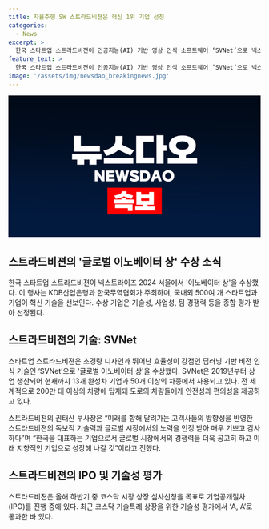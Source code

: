 ```yaml
---
title: 자율주행 SW 스트라드비젼은 혁신 1위 기업 선정
categories:
  - News
excerpt: >
  한국 스타트업 스트라드비젼이 인공지능(AI) 기반 영상 인식 소프트웨어 ‘SVNet’으로 넥스트라이즈 2024 서울에서 글로벌 이노베이터 상을 수상했다. SVNet은 초경량 디자인과 뛰어난 효율성을 갖춘 딥러닝 기반 비전 인식 기술로, 13개 완성차 기업 및 50개 차종에 공급되며 전 세계적으로 200만 대 이상의 차량에 탑재되어 도로 안전성과 편의성을 높이고 있다. 스트라드비젼은 하반기 중 코스닥 시장 상장 심사신청을 목표로 기업공개절차(IPO)를 진행 중이며, 기술성 평가에서 ‘A, A’로 통과했다.
feature_text: >
  한국 스타트업 스트라드비젼이 인공지능(AI) 기반 영상 인식 소프트웨어 ‘SVNet’으로 넥스트라이즈 2024 서울에서 글로벌 이노베이터 상을 수상했다. SVNet은 초경량 디자인과 뛰어난 효율성을 갖춘 딥러닝 기반 비전 인식 기술로, 13개 완성차 기업 및 50개 차종에 공급되며 전 세계적으로 200만 대 이상의 차량에 탑재되어 도로 안전성과 편의성을 높이고 있다. 스트라드비젼은 하반기 중 코스닥 시장 상장 심사신청을 목표로 기업공개절차(IPO)를 진행 중이며, 기술성 평가에서 ‘A, A’로 통과했다.
image: '/assets/img/newsdao_breakingnews.jpg'
---
```


<p><img src="/assets/img/newsdao_breakingnews.jpg" alt="firstkoreanews 속보" /></p>

<h2 data-ke-size="size26">스트라드비젼의 '글로벌 이노베이터 상' 수상 소식</h2>

<p data-ke-size="size16">한국 스타트업 스트라드비젼이 넥스트라이즈 2024 서울에서 '이노베이터 상'을 수상했다. 이 행사는 KDB산업은행과 한국무역협회가 주최하며, 국내외 500여 개 스타트업과 기업이 혁신 기술을 선보인다. 수상 기업은 기술성, 사업성, 팀 경쟁력 등을 종합 평가 받아 선정된다.</p>

<h2 data-ke-size="size24">스트라드비젼의 기술: SVNet</h2>

<p data-ke-size="size16">스타트업 스트라드비젼은 초경량 디자인과 뛰어난 효율성이 강점인 딥러닝 기반 비전 인식 기술인 ‘SVNet’으로 '글로벌 이노베이터 상'을 수상했다. SVNet은 2019년부터 상업 생산되어 현재까지 13개 완성차 기업과 50개 이상의 차종에서 사용되고 있다. 전 세계적으로 200만 대 이상의 차량에 탑재돼 도로의 차량들에게 안전성과 편의성을 제공하고 있다.</p>

<p data-ke-size="size16">스트라드비젼의 권태산 부사장은 “미래를 향해 달려가는 고객사들의 방향성을 반영한 스트라드비젼의 독보적 기술력과 글로벌 시장에서의 노력을 인정 받아 매우 기쁘고 감사하다”며 “한국을 대표하는 기업으로서 글로벌 시장에서의 경쟁력을 더욱 공고히 하고 미래 지향적인 기업으로 성장해 나갈 것”이라고 전했다.</p>

<h2 data-ke-size="size24">스트라드비젼의 IPO 및 기술성 평가</h2>

<p data-ke-size="size16">스트라드비젼은 올해 하반기 중 코스닥 시장 상장 심사신청을 목표로 기업공개절차(IPO)를 진행 중에 있다. 최근 코스닥 기술특례 상장을 위한 기술성 평가에서 ‘A, A’로 통과한 바 있다.</p>

<p data-ke-size="size16">&nbsp;</p>

